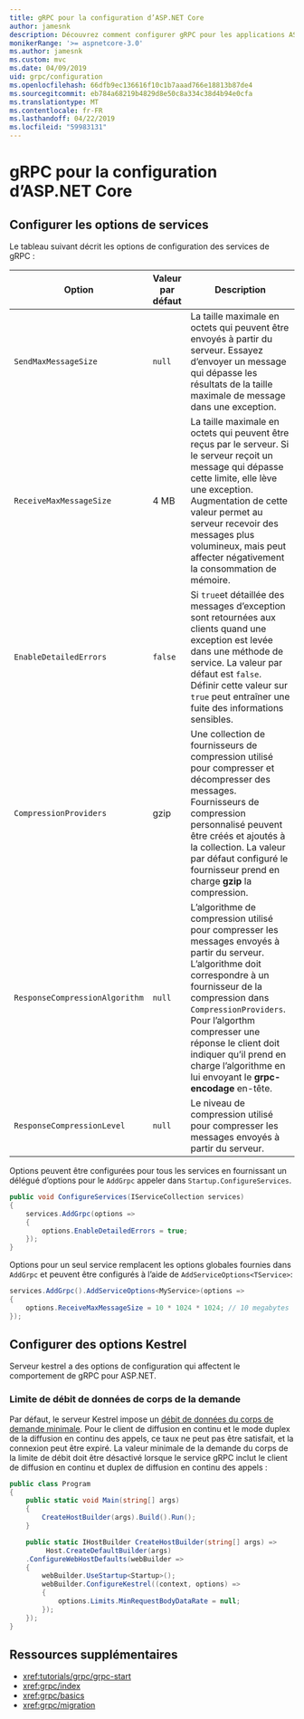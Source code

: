 ```yaml
---
title: gRPC pour la configuration d’ASP.NET Core
author: jamesnk
description: Découvrez comment configurer gRPC pour les applications ASP.NET Core.
monikerRange: '>= aspnetcore-3.0'
ms.author: jamesnk
ms.custom: mvc
ms.date: 04/09/2019
uid: grpc/configuration
ms.openlocfilehash: 66dfb9ec136616f10c1b7aaad766e18813b87de4
ms.sourcegitcommit: eb784a68219b4829d8e50c8a334c38d4b94e0cfa
ms.translationtype: MT
ms.contentlocale: fr-FR
ms.lasthandoff: 04/22/2019
ms.locfileid: "59983131"
---
```

# <a name="grpc-for-aspnet-core-configuration"></a>gRPC pour la configuration d’ASP.NET Core

## <a name="configure-services-options"></a>Configurer les options de services

Le tableau suivant décrit les options de configuration des services de gRPC :

| Option | Valeur par défaut | Description |
| ------ | ------------- | ----------- |
| `SendMaxMessageSize` | `null` | La taille maximale en octets qui peuvent être envoyés à partir du serveur. Essayez d’envoyer un message qui dépasse les résultats de la taille maximale de message dans une exception. |
| `ReceiveMaxMessageSize` | 4 MB | La taille maximale en octets qui peuvent être reçus par le serveur. Si le serveur reçoit un message qui dépasse cette limite, elle lève une exception. Augmentation de cette valeur permet au serveur recevoir des messages plus volumineux, mais peut affecter négativement la consommation de mémoire. |
| `EnableDetailedErrors` | `false` | Si `true`et détaillée des messages d’exception sont retournées aux clients quand une exception est levée dans une méthode de service. La valeur par défaut est `false`. Définir cette valeur sur `true` peut entraîner une fuite des informations sensibles. |
| `CompressionProviders` | gzip | Une collection de fournisseurs de compression utilisé pour compresser et décompresser des messages. Fournisseurs de compression personnalisé peuvent être créés et ajoutés à la collection. La valeur par défaut configuré le fournisseur prend en charge **gzip** la compression. |
| `ResponseCompressionAlgorithm` | `null` | L’algorithme de compression utilisé pour compresser les messages envoyés à partir du serveur. L’algorithme doit correspondre à un fournisseur de la compression dans `CompressionProviders`. Pour l’algorthm compresser une réponse le client doit indiquer qu’il prend en charge l’algorithme en lui envoyant le **grpc-encodage** en-tête. |
| `ResponseCompressionLevel` | `null` | Le niveau de compression utilisé pour compresser les messages envoyés à partir du serveur. |

Options peuvent être configurées pour tous les services en fournissant un délégué d’options pour le `AddGrpc` appeler dans `Startup.ConfigureServices`.

```csharp
public void ConfigureServices(IServiceCollection services)
{
    services.AddGrpc(options =>
    {
        options.EnableDetailedErrors = true;
    });
}
```

Options pour un seul service remplacent les options globales fournies dans `AddGrpc` et peuvent être configurés à l’aide de `AddServiceOptions<TService>`:

```csharp
services.AddGrpc().AddServiceOptions<MyService>(options =>
{
    options.ReceiveMaxMessageSize = 10 * 1024 * 1024; // 10 megabytes
});
```

## <a name="configure-kestrel-options"></a>Configurer des options Kestrel

Serveur kestrel a des options de configuration qui affectent le comportement de gRPC pour ASP.NET.

### <a name="request-body-data-rate-limit"></a>Limite de débit de données de corps de la demande

Par défaut, le serveur Kestrel impose un [débit de données du corps de demande minimale](
<xref:Microsoft.AspNetCore.Server.Kestrel.Core.KestrelServerLimits.MinRequestBodyDataRate>). Pour le client de diffusion en continu et le mode duplex de la diffusion en continu des appels, ce taux ne peut pas être satisfait, et la connexion peut être expiré. La valeur minimale de la demande du corps de la limite de débit doit être désactivé lorsque le service gRPC inclut le client de diffusion en continu et duplex de diffusion en continu des appels :

```csharp
public class Program
{
    public static void Main(string[] args)
    {
        CreateHostBuilder(args).Build().Run();
    }

    public static IHostBuilder CreateHostBuilder(string[] args) =>
         Host.CreateDefaultBuilder(args)
    .ConfigureWebHostDefaults(webBuilder =>
    {
        webBuilder.UseStartup<Startup>();
        webBuilder.ConfigureKestrel((context, options) =>
        {
            options.Limits.MinRequestBodyDataRate = null;
        });
    });
}
```

## <a name="additional-resources"></a>Ressources supplémentaires

* <xref:tutorials/grpc/grpc-start>
* <xref:grpc/index>
* <xref:grpc/basics>
* <xref:grpc/migration>
